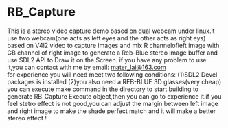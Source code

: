 # RB_Capture
This is a stereo video capture demo based on dual webcam under linux.it use two webcam(one acts as left eyes and the other acts as right eys) based on V4l2 video to capture images and mix R channelofleft image with GB channel of right image to generate a Reb-Blue stereo image buffer and use SDL2 API to Draw it on the Screen. if you have any  problem to use it,you can contact with me by email: mater_lai@163.com	
for experience you will need meet two following conditions:
  	  (1)SDL2 Devel packages is installed 
	  (2)you also need a REB-BLUE 3D glasses(very cheap) 
you can execute make command in the directory to start building to generate RB_Capture Execute object,then you can go to experience it.if you feel stetro effect is not good,you can adjust the margin between left image and right image to make the shade  perfect match and it will make a better stereo effect !     
    
